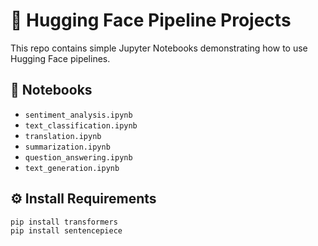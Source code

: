 # 🤗 Hugging Face Pipeline Projects

This repo contains simple Jupyter Notebooks demonstrating how to use Hugging Face pipelines.

## 📘 Notebooks

- `sentiment_analysis.ipynb`
- `text_classification.ipynb`
- `translation.ipynb`
- `summarization.ipynb`
- `question_answering.ipynb` 
- `text_generation.ipynb`

## ⚙️ Install Requirements

```bash
pip install transformers
pip install sentencepiece
